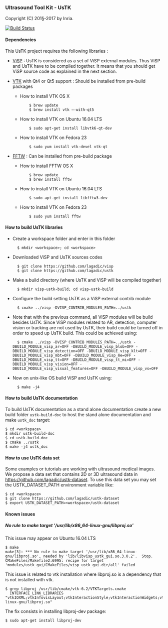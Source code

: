 ### Ultrasound Tool Kit - UsTK

Copyright (C) 201§-2017 by Inria.

[![Build Status](https://travis-ci.org/lagadic/ustk.png)](https://travis-ci.org/lagadic/ustk)

#### Dependencies

This UsTK project requires the following libraries :

- [ViSP](https://visp.inria.fr) : UsTK is considered as a set of ViSP external modules. Thus ViSP and UsTK have to be compiled together. It means that you should get ViSP source code as explained in the next section.

- [VTK](http://www.vtk.org/) with Qt4 or Qt5 support : Should be installed from pre-build packages


  - How to install VTK OS X

			$ brew update
			$ brew install vtk —-with-qt5

  - How to install VTK on Ubuntu 16.04 LTS

			$ sudo apt-get install libvtk6-qt-dev

  - How to install VTK on Fedora 23

			$ sudo yum install vtk-devel vtk-qt
 		 
- [FFTW](http://www.fftw.org/) : Can be installed from pre-build package 


  - How to install FFTW OS X

			$ brew update
			$ brew install fftw
		
  - How to install VTK on Ubuntu 16.04 LTS
  
			$ sudo apt-get install libfftw3-dev
			
  - How to install VTK on Fedora 23

			$ sudo yum install fftw
 		 
#### How to build UsTK libraries

- Create a workspace folder and enter in this folder

		$ mkdir <workspace>; cd <workspace>

- Downloaded ViSP and UsTK sources codes

		$ git clone https://github.com/lagadic/visp
		$ git clone https://github.com/lagadic/ustk

- Make a build directory (where UsTK and ViSP will be compiled together)

		$ mkdir visp-ustk-build; cd visp-ustk-build

- Configure the build setting UsTK as a ViSP external contrib module

		$ cmake ../visp -DVISP_CONTRIB_MODULES_PATH=../ustk

- Note that with the previous command, all ViSP modules will be build besides UsTK. Since ViSP modules related to AR, detection, computer vision or tracking are not used by UsTK, their build could be turned off in order to speed up UsTK build. This could be achieved using:

		$ cmake ../visp -DVISP_CONTRIB_MODULES_PATH=../ustk -DBUILD_MODULE_visp_ar=OFF -DBUILD_MODULE_visp_blob=OFF -DBUILD_MODULE_visp_detection=OFF -DBUILD_MODULE_visp_klt=OFF -DBUILD_MODULE_visp_mbt=OFF -DBUILD_MODULE_visp_me=OFF -DBUILD_MODULE_visp_tt=OFF -DBUILD_MODULE_visp_tt_mi=OFF -DBUILD_MODULE_visp_vision=OFF -DBUILD_MODULE_visp_visual_features=OFF -DBUILD_MODULE_visp_vs=OFF

- Now on unix-like OS build ViSP and UsTK using:

		$ make -j4

#### How to build UsTK documentation

To build UsTK documentation as a stand alone documentation create a new build folder `ustk-build-doc` to host the stand alone documentation and make `ustk_doc` target:

	$ cd <workspace>
	$ mkdir ustk-build-doc
	$ cd ustk-build-doc
	$ cmake ../ustk
	$ make -j4 ustk_doc


#### How to use UsTK data set

Some examples or tutorials are working with ultrasound medical images. We propose a data set that contains 2D or 3D ultrasound data in <https://github.com/lagadic/ustk-dataset>. To use this data set you may set the USTK_DATASET_PATH environment variable like:

	$ cd <workspace>
	$ git clone https://github.com/lagadic/ustk-dataset
	$ export USTK_DATASET_PATH=<workspace>/ustk-dataset


#### Known issues

##### No rule to make target '/usr/lib/x86_64-linux-gnu/libproj.so'

This issue may appear on Ubuntu 16.04 LTS

    $ make
    make[3]: *** No rule to make target '/usr/lib/x86_64-linux-gnu/libproj.so', needed by 'lib/libvisp_ustk_gui.so.3.0.2'.  Stop.
    CMakeFiles/Makefile2:6995: recipe for target 'modules/ustk_gui/CMakeFiles/visp_ustk_gui.dir/all' failed

This issue is related to vtk installation where libproj.so is a dependency that is not installed with vtk.

    $ grep libproj /usr/lib/cmake/vtk-6.2/VTKTargets.cmake
      INTERFACE_LINK_LIBRARIES "vtkIOXML;vtkInfovisLayout;vtkInteractionStyle;vtkInteractionWidgets;vtkRenderingCore;vtkViewsCore;/usr/lib/x86_64-linux-gnu/libproj.so"

The fix consists in installing libproj-dev package:

    $ sudo apt-get install libproj-dev






